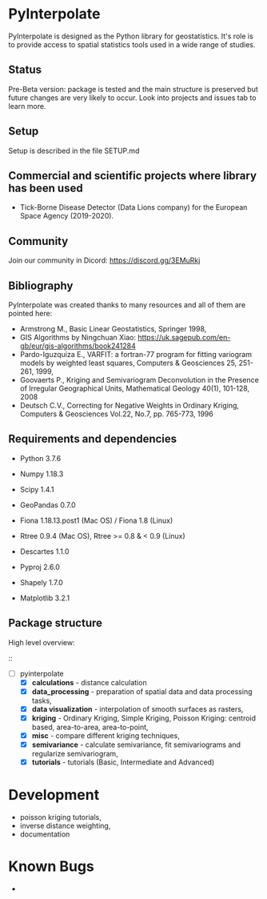 PyInterpolate
=============

PyInterpolate is designed as the Python library for geostatistics. It's role is to provide access to spatial statistics tools used in a wide range of studies.


Status
------

Pre-Beta version: package is tested and the main structure is preserved but future changes are very likely to occur. Look into projects and issues tab to learn more.


Setup
-----

Setup is described in the file SETUP.md

Commercial and scientific projects where library has been used
--------------------------------------------------------------

* Tick-Borne Disease Detector (Data Lions company) for the European Space Agency (2019-2020).

Community
---------

Join our community in Dicord: https://discord.gg/3EMuRkj


Bibliography
------------

PyInterpolate was created thanks to many resources and all of them are pointed here:

- Armstrong M., Basic Linear Geostatistics, Springer 1998,
- GIS Algorithms by Ningchuan Xiao: https://uk.sagepub.com/en-gb/eur/gis-algorithms/book241284
- Pardo-Iguzquiza E., VARFIT: a fortran-77 program for fitting variogram models by weighted least squares, Computers & Geosciences 25, 251-261, 1999,
- Goovaerts P., Kriging and Semivariogram Deconvolution in the Presence of Irregular Geographical Units, Mathematical Geology 40(1), 101-128, 2008
- Deutsch C.V., Correcting for Negative Weights in Ordinary Kriging, Computers & Geosciences Vol.22, No.7, pp. 765-773, 1996

Requirements and dependencies
-----------------------------

* Python 3.7.6

* Numpy 1.18.3

* Scipy 1.4.1

* GeoPandas 0.7.0

* Fiona 1.18.13.post1 (Mac OS) / Fiona 1.8 (Linux)

* Rtree 0.9.4 (Mac OS), Rtree >= 0.8 & < 0.9 (Linux)

* Descartes 1.1.0

* Pyproj 2.6.0

* Shapely 1.7.0

* Matplotlib 3.2.1

Package structure
-----------------

High level overview:

::

 - [ ] pyinterpolate
    - [x] **calculations** - distance calculation
    - [x] **data_processing** - preparation of spatial data and data processing tasks,
    - [x] **data visualization** - interpolation of smooth surfaces as rasters,
    - [x] **kriging** - Ordinary Kriging, Simple Kriging, Poisson Kriging: centroid based, area-to-area, area-to-point,
    - [x] **misc** - compare different kriging techniques,
    - [x] **semivariance** - calculate semivariance, fit semivariograms and regularize semivariogram,
    - [x] **tutorials** - tutorials (Basic, Intermediate and Advanced)

Development
===========

- poisson kriging tutorials,
- inverse distance weighting,
- documentation

Known Bugs
==========

- 